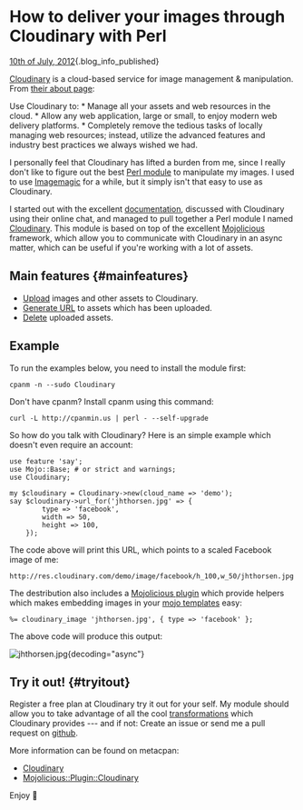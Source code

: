 # How to deliver your images through Cloudinary with Perl

[10th of July,
2012](/blog/2012-07-10/cloudinary-how-to-deliver-your-static-images.html){.blog_info_published}

[Cloudinary](http://cloudinary.com) is a cloud-based service for image
management & manipulation. From [their about
page](http://cloudinary.com/about):

Use Cloudinary to: \* Manage all your assets and web resources in the
cloud. \* Allow any web application, large or small, to enjoy modern web
delivery platforms. \* Completely remove the tedious tasks of locally
managing web resources; instead, utilize the advanced features and
industry best practices we always wished we had.

I personally feel that Cloudinary has lifted a burden from me, since I
really don't like to figure out the best [Perl
module](http://metacpan.org) to manipulate my images. I used to use
[Imagemagic](http://imagemagick.org/) for a while, but it simply isn't
that easy to use as Cloudinary.

I started out with the excellent
[documentation](http://cloudinary.com/documentation), discussed with
Cloudinary using their online chat, and managed to pull together a Perl
module I named [Cloudinary](https://metacpan.org/module/Cloudinary).
This module is based on top of the excellent
[Mojolicious](http://mojolicious.org) framework, which allow you to
communicate with Cloudinary in an async matter, which can be useful if
you're working with a lot of assets.

## Main features {#mainfeatures}

-   [Upload](https://metacpan.org/module/Cloudinary#upload) images and
    other assets to Cloudinary.
-   [Generate URL](https://metacpan.org/module/Cloudinary#url_for) to
    assets which has been uploaded.
-   [Delete](https://metacpan.org/module/Cloudinary#destroy) uploaded
    assets.

## Example

To run the examples below, you need to install the module first:

    cpanm -n --sudo Cloudinary

Don't have cpanm? Install cpanm using this command:

    curl -L http://cpanmin.us | perl - --self-upgrade

So how do you talk with Cloudinary? Here is an simple example which
doesn't even require an account:

    use feature 'say';
    use Mojo::Base; # or strict and warnings;
    use Cloudinary;

    my $cloudinary = Cloudinary->new(cloud_name => 'demo');
    say $cloudinary->url_for('jhthorsen.jpg' => {
            type => 'facebook',
            width => 50,
            height => 100,
        });

The code above will print this URL, which points to a scaled Facebook
image of me:

    http://res.cloudinary.com/demo/image/facebook/h_100,w_50/jhthorsen.jpg

The destribution also includes a [Mojolicious
plugin](https://metacpan.org/module/Mojolicious::Plugin::Cloudinary)
which provide helpers which makes embedding images in your [mojo
templates](https://metacpan.org/module/Mojo::Template) easy:

    %= cloudinary_image 'jhthorsen.jpg', { type => 'facebook' };

The above code will produce this output:

![jhthorsen.jpg](http://res.cloudinary.com/demo/image/facebook/jhthorsen.jpg){decoding="async"}

## Try it out! {#tryitout}

Register a free plan at Cloudinary try it out for your self. My module
should allow you to take advantage of all the cool
[transformations](http://cloudinary.com/documentation/image_transformations)
which Cloudinary provides --- and if not: Create an issue or send me a
pull request on [github](https://github.com/jhthorsen/cloudinary).

More information can be found on metacpan:

-   [Cloudinary](https://metacpan.org/module/Cloudinary)
-   [Mojolicious::Plugin::Cloudinary](https://metacpan.org/module/Mojolicious::Plugin::Cloudinary)

Enjoy 🙂
